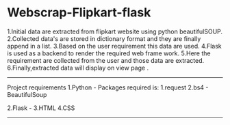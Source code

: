 # Webscrap-Flipkart-flask
1.Initial data are extracted from flipkart website using python beautifulSOUP.
2.Collected data's are stored in dictionary format and they are finally append in a list.
3.Based on the user requirement this data are used.
4.Flask is used as a backend to render the required web frame work.
5.Here the requirement are collected from the user and those data are extracted.
6.Finally,extracted data will display on view page .


**************************************************

Project requirements
1.Python -
    Packages required is:
    1.request
    2.bs4 - BeautifulSoup

2.Flask -
3.HTML
4.CSS

*******************************************************
